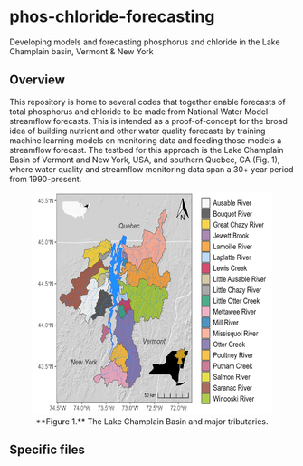 # phos-chloride-forecasting
Developing models and forecasting phosphorus and chloride in the Lake Champlain basin, Vermont &amp; New York

## Overview

This repository is home to several codes that together enable forecasts of total phosphorus and chloride to be made from National Water Model streamflow forecasts. This is intended as a proof-of-concept for the broad idea of building nutrient and other water quality forecasts by training machine learning models on monitoring data and feeding those models a streamflow forecast. The testbed for this approach is the Lake Champlain Basin of Vermont and New York, USA, and southern Quebec, CA (Fig. 1), where water quality and streamflow monitoring data span a 30+ year period from 1990-present. 


<figure align="center">
<img src="figures/lc_map.png" alt="Figure 1." width=520 height=394 />
<figcaption> **Figure 1.** The Lake Champlain Basin and major tributaries. </figcaption>
</figure>

## Specific files